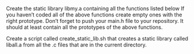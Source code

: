Create the static library libmy.a containing all the functions listed below
If you haven’t coded all of the above functions create empty ones with the right prototype.
Don’t forget to push your main.h file to your repository. It should at least contain all the prototypes of the above functions.

Create a script called create_static_lib.sh that creates a static library called liball.a from all the .c files that are in the current directory.
